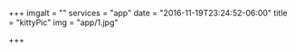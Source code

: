 +++
imgalt = ""
services = "app"
date = "2016-11-19T23:24:52-06:00"
title = "kittyPic"
img = "app/1.jpg"

+++
